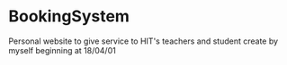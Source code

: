 # BookingSystem
Personal website to give service to HIT's teachers and student  create by myself beginning at 18/04/01
